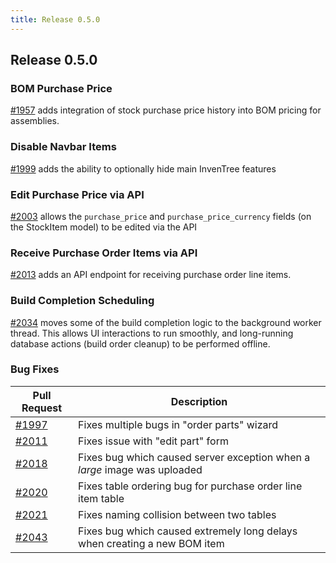 ```yaml
---
title: Release 0.5.0
---
```


## Release 0.5.0

### BOM Purchase Price

[#1957](https://github.com/inventree/InvenTree/pull/1957) adds integration of stock purchase price history into BOM pricing for assemblies.

### Disable Navbar Items

[#1999](https://github.com/inventree/InvenTree/pull/1999) adds the ability to optionally hide main InvenTree features

### Edit Purchase Price via API

[#2003](https://github.com/inventree/InvenTree/pull/2003) allows the `purchase_price` and `purchase_price_currency` fields (on the StockItem model) to be edited via the API

### Receive Purchase Order Items via API

[#2013](https://github.com/inventree/InvenTree/pull/2013) adds an API endpoint for receiving purchase order line items.

### Build Completion Scheduling

[#2034](https://github.com/inventree/InvenTree/pull/2034) moves some of the build completion logic to the background worker thread. This allows UI interactions to run smoothly, and long-running database actions (build order cleanup) to be performed offline.

### Bug Fixes

| Pull Request | Description |
| --- | --- |
| [#1997](https://github.com/inventree/InvenTree/pull/1997) | Fixes multiple bugs in "order parts" wizard |
| [#2011](https://github.com/inventree/InvenTree/pull/2011) | Fixes issue with "edit part" form |
| [#2018](https://github.com/inventree/InvenTree/pull/2018) | Fixes bug which caused server exception when a *large* image was uploaded |
| [#2020](https://github.com/inventree/InvenTree/pull/2020) | Fixes table ordering bug for purchase order line item table |
| [#2021](https://github.com/inventree/InvenTree/pull/2021) | Fixes naming collision between two tables |
| [#2043](https://github.com/inventree/InvenTree/pull/2041) | Fixes bug which caused extremely long delays when creating a new BOM item |
